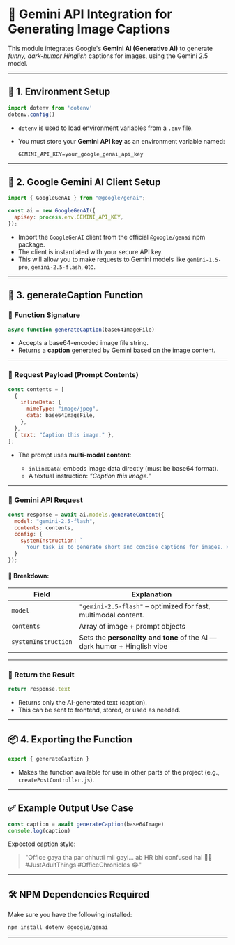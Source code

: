 
# 📘 Gemini API Integration for Generating Image Captions

This module integrates Google's **Gemini AI (Generative AI)** to generate *funny, dark-humor Hinglish* captions for images, using the Gemini 2.5 model.

---

## 🔧 1. Environment Setup

```js
import dotenv from 'dotenv'
dotenv.config()
```

* `dotenv` is used to load environment variables from a `.env` file.
* You must store your **Gemini API key** as an environment variable named:

  ```
  GEMINI_API_KEY=your_google_genai_api_key
  ```

---

## 🤖 2. Google Gemini AI Client Setup

```js
import { GoogleGenAI } from "@google/genai";

const ai = new GoogleGenAI({
  apiKey: process.env.GEMINI_API_KEY,
});
```

* Import the `GoogleGenAI` client from the official `@google/genai` npm package.
* The client is instantiated with your secure API key.
* This will allow you to make requests to Gemini models like `gemini-1.5-pro`, `gemini-2.5-flash`, etc.

---

## 🧠 3. generateCaption Function

### 🔹 Function Signature

```js
async function generateCaption(base64ImageFile)
```

* Accepts a base64-encoded image file string.
* Returns a **caption** generated by Gemini based on the image content.

---

### 🔹 Request Payload (Prompt Contents)

```js
const contents = [
  {
    inlineData: {
      mimeType: "image/jpeg",
      data: base64ImageFile,
    },
  },
  { text: "Caption this image." },
];
```

* The prompt uses **multi-modal content**:

  * `inlineData`: embeds image data directly (must be base64 format).
  * A textual instruction: *"Caption this image."*

---

### 🔹 Gemini API Request

```js
const response = await ai.models.generateContent({
  model: "gemini-2.5-flash",
  contents: contents,
  config: {
    systemInstruction: `
      Your task is to generate short and concise captions for images. Keep the captions to 2-3 lines maximum. caption should be dark humor funny. just adult vibe with a wink like dark comedy show. in hinglish dark comdedy. Always include relevant hashtags and a few emojis to match the vibe.`
  }
});
```

#### 📌 Breakdown:

| Field               | Explanation                                                              |
| ------------------- | ------------------------------------------------------------------------ |
| `model`             | `"gemini-2.5-flash"` – optimized for fast, multimodal content.           |
| `contents`          | Array of image + prompt objects                                          |
| `systemInstruction` | Sets the **personality and tone** of the AI — dark humor + Hinglish vibe |

---

### 🔹 Return the Result

```js
return response.text
```

* Returns only the AI-generated text (caption).
* This can be sent to frontend, stored, or used as needed.

---

## 📦 4. Exporting the Function

```js
export { generateCaption }
```

* Makes the function available for use in other parts of the project (e.g., `createPostController.js`).

---

## ✅ Example Output Use Case

```js
const caption = await generateCaption(base64Image)
console.log(caption)
```

Expected caption style:

> "Office gaya tha par chhutti mil gayi... ab HR bhi confused hai 😵‍💫
> \#JustAdultThings #OfficeChronicles 😂"

---

## 🛠️ NPM Dependencies Required

Make sure you have the following installed:

```bash
npm install dotenv @google/genai
```

---